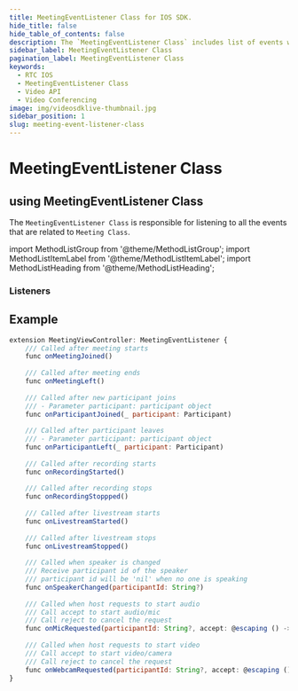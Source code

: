 ```yaml
---
title: MeetingEventListener Class for IOS SDK.
hide_title: false
hide_table_of_contents: false
description: The `MeetingEventListener Class` includes list of events which can be useful for the design custom user interface.
sidebar_label: MeetingEventListener Class
pagination_label: MeetingEventListener Class
keywords:
  - RTC IOS
  - MeetingEventListener Class
  - Video API
  - Video Conferencing
image: img/videosdklive-thumbnail.jpg
sidebar_position: 1
slug: meeting-event-listener-class
---
```


# MeetingEventListener Class

## using MeetingEventListener Class

The `MeetingEventListener Class` is responsible for listening to all the events that are related to `Meeting Class`.

import MethodListGroup from '@theme/MethodListGroup';
import MethodListItemLabel from '@theme/MethodListItemLabel';
import MethodListHeading from '@theme/MethodListHeading';

### Listeners

<MethodListGroup>
  <MethodListItemLabel name="__listeners" >
    <MethodListGroup>
      <MethodListHeading heading="Listeners" />
      <MethodListItemLabel name="onMeetingJoined()"  type={"void"} />
      <MethodListItemLabel name="onMeetingLeft()"  type={"void"} />
      <MethodListItemLabel name="onParticipantJoined(_ participant: Participant)"  type={"void"} />
      <MethodListItemLabel name="onParticipantLeft(_ participant: Participant)"  type={"void"} />
      <MethodListItemLabel name="onRecordingStarted()"  type={"void"} />
      <MethodListItemLabel name="onRecordingStoppped()"  type={"void"} />
      <MethodListItemLabel name="onLivestreamStarted()"  type={"void"} />
      <MethodListItemLabel name="onLivestreamStopped()"  type={"void"} />
      <MethodListItemLabel name="onSpeakerChanged(participantId: String?)"  type={"void"} />
      <MethodListItemLabel name="onMicRequested(participantId: String?, accept: @escaping () -> Void, reject: @escaping () -> Void)"  type={"void"} />
      <MethodListItemLabel name="onWebcamRequested(participantId: String?, accept: @escaping () -> Void, reject: @escaping () -> Void)"  type={"void"} />
    </MethodListGroup>
  </MethodListItemLabel>
</MethodListGroup>

## Example

```js title="Example of onParticipantJoined()"
extension MeetingViewController: MeetingEventListener {
    /// Called after meeting starts
    func onMeetingJoined()
    
    /// Called after meeting ends
    func onMeetingLeft()
    
    /// Called after new participant joins
    /// - Parameter participant: participant object
    func onParticipantJoined(_ participant: Participant)
    
    /// Called after participant leaves
    /// - Parameter participant: participant object
    func onParticipantLeft(_ participant: Participant)
    
    /// Called after recording starts
    func onRecordingStarted()
    
    /// Called after recording stops
    func onRecordingStoppped()
    
    /// Called after livestream starts
    func onLivestreamStarted()
    
    /// Called after livestream stops
    func onLivestreamStopped()
    
    /// Called when speaker is changed
    /// Receive participant id of the speaker
    /// participant id will be 'nil' when no one is speaking
    func onSpeakerChanged(participantId: String?)
    
    /// Called when host requests to start audio
    /// Call accept to start audio/mic
    /// Call reject to cancel the request
    func onMicRequested(participantId: String?, accept: @escaping () -> Void, reject: @escaping () -> Void)
    
    /// Called when host requests to start video
    /// Call accept to start video/camera
    /// Call reject to cancel the request
    func onWebcamRequested(participantId: String?, accept: @escaping () -> Void, reject: @escaping () -> Void)
}
```
